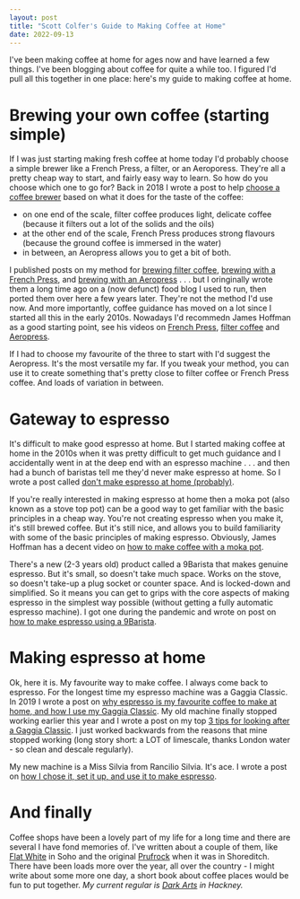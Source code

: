 ```yaml
---
layout: post
title: "Scott Colfer's Guide to Making Coffee at Home"
date: 2022-09-13
---
```


I've been making coffee at home for ages now and have learned a few things. I've been blogging about coffee for quite a while too. I figured I'd pull all this together in one place: here's my guide to making coffee at home.

# Brewing your own coffee (starting simple)

If I was just starting making fresh coffee at home today I'd probably choose a simple brewer like a French Press, a filter, or an Aeroporess. They're all a pretty cheap way to start, and fairly easy way to learn. So how do you choose which one to go for?
Back in 2018 I wrote a post to help [choose a coffee brewer](https://scottcolfer.com/2018/11/17/choosing-coffee-brewer.html) based on what it does for the taste of the coffee:

- on one end of the scale, filter coffee produces light, delicate coffee (because it filters out a lot of the solids and the oils)
- at the other end of the scale, French Press produces strong flavours (because the ground coffee is immersed in the water)
- in between, an Aeropress allows you to get a bit of both.

I published posts on my method for [brewing filter coffee](https://scottcolfer.com/coffee/2017/09/04/filter-coffee.html), [brewing with a French Press](https://scottcolfer.com/coffee/2017/10/08/french-press-coffee.html), and [brewing with an Aeropress](https://scottcolfer.com/coffee/2018/03/03/aeropress.html) . . . but I oringinally wrote them a long time ago on a (now defunct) food blog I used to run, then ported them over here a few years later. They're not the method I'd use now. And more importantly, coffee guidance has moved on a lot since I started all this in the early 2010s. Nowadays I'd recommedn James Hoffman as a good starting point, see his videos on [French Press](https://www.youtube.com/watch?v=st571DYYTR8), [filter coffee](https://www.youtube.com/watch?v=AI4ynXzkSQo&list=PLYEO720lT4OKBazObMNcIX7JzlCdHhBdX&index=28) and [Aeropress](https://www.youtube.com/watch?v=j6VlT_jUVPc&list=PLYEO720lT4OKBazObMNcIX7JzlCdHhBdX&index=24).

If I had to choose my favourite of the three to start with I'd suggest the Aeropress. It's the most versatile my far. If you tweak your method, you can use it to create something that's pretty close to filter coffee or French Press coffee. And loads of variation in between.

# Gateway to espresso

It's difficult to make good espresso at home. But I started making coffee at home in the 2010s when it was pretty difficult to get much guidance and I accidentally went in at the deep end with an espresso machine . . . and then had a bunch of baristas tell me they'd never make espresso at home. So I wrote a post called [don't make espresso at home (probably)](https://scottcolfer.com/coffee/2017/12/24/manual-espresso-at-home.html).

If you're really interested in making espresso at home then a moka pot (also known as a stove top pot) can be a good way to get familiar with the basic principles in a cheap way. You're not creating espresso when you make it, it's still brewed coffee. But it's still nice, and allows you to build familiarity with some of the basic principles of making espresso. Obviously, James Hoffman has a decent video on [how to make coffee with a moka pot](https://www.youtube.com/watch?v=rpyBYuu-wJI&list=PLYEO720lT4OKBazObMNcIX7JzlCdHhBdX&index=1).

There's a new (2-3 years old) product called a 9Barista that makes genuine espresso. But it's small, so doesn't take much space. Works on the stove, so doesn't take-up a plug socket or counter space. And is locked-down and simplified. So it means you can get to grips with the core aspects of making espresso in the simplest way possible (without getting a fully automatic espresso machine). I got one during the pandemic and wrote on post on [how to make espresso using a 9Barista](https://scottcolfer.com/2020/09/27/how-make-espresso-9barista.html).

# Making espresso at home

Ok, here it is. My favourite way to make coffee. I always come back to espresso. For the longest time my espresso machine was a Gaggia Classic. In 2019 I wrote a post on [why espresso is my favourite coffee to make at home, and how I use my Gaggia Classic](https://scottcolfer.com/2019/02/16/espresso-yourself.html). My old machine finally stopped working earlier this year and I wrote a post on my top [3 tips for looking after a Gaggia Classic](https://scottcolfer.com/2022/07/22/gaggia-classic-tips.html). I just worked backwards from the reasons that mine stopped working (long story short: a LOT of limescale, thanks London water - so clean and descale regularly).

My new machine is a Miss Silvia from Rancilio Silvia. It's ace. I wrote a post on [how I chose it, set it up, and use it to make espresso](https://scottcolfer.com/2022/07/27/rancilio-silvia-miss-silvia.html).

# And finally

Coffee shops have been a lovely part of my life for a long time and there are several I have fond memories of. I've written about a couple of them, like [Flat White](https://scottcolfer.com/coffee/2018/01/20/coffee-places-flat-white-soho.html) in Soho and the original [Prufrock](https://scottcolfer.com/coffee/2018/01/21/prufrock-shoreditch.html) when it was in Shoreditch. There have been loads more over the year, all over the country - I might write about some more one day, a short book about coffee places would be fun to put together. _My current regular is [Dark Arts](https://www.darkartscoffee.co.uk/pages/worldpeace) in Hackney._
